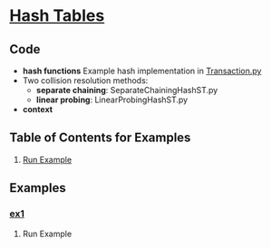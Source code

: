 # [Hash Tables](http://algs4.cs.princeton.edu/34hash/)

## Code
  * **hash functions**
    Example hash implementation in [Transaction.py](../py/AlgsSedgewickWayne/Transaction.py)
  * Two collision resolution methods:
    * **separate chaining**: SeparateChainingHashST.py
    * **linear probing**: LinearProbingHashST.py
  * **context**


## Table of Contents for Examples
  1. [Run Example](#ex1)

## Examples 
### [ex1](#table-of-contents-for-examples)
1. Run Example
